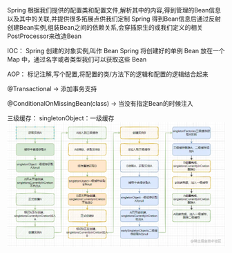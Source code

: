 Spring 根据我们提供的配置类和配置文件,解析其中的内容,得到管理的Bean信息以及其中的关联,并提供很多拓展点供我们定制
Spring 得到Bean信息后通过反射创建Bean实例,组装Bean之间的依赖关系,会穿插原生的或我们定义的相关PostProcessor来改造Bean

IOC：
Spring 创建的对象实例,叫作 Bean
Spring 将创建好的单例 Bean 放在一个 Map 中，通过名字或者类型我们可以获取这些 Bean

AOP：
标记注解,写个配置,将配置的类/方法下的逻辑和配置的逻辑结合起来

@Transactional -> 添加事务支持

@ConditionalOnMissingBean(class) -> 当没有指定Bean的时候注入

三级缓存：
singletonObject：一级缓存
![三级缓存](../annex/Spring三级缓存.webp)